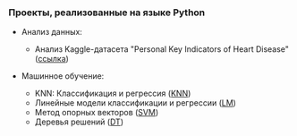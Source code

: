 ### Проекты, реализованные на языке Python

* Анализ данных:
    + Анализ Kaggle-датасета "Personal Key Indicators of Heart Disease" ([ссылка](https://github.com/nizov-as/CMC-MSU-Practice/tree/main/Python/Data%20Analysis/Heart%20Disease%20data))

* Машинное обучение:
    + KNN: Классификация и регрессия ([KNN](https://github.com/nizov-as/CMC-MSU-Practice/tree/main/Python/Machine%20Learning/KNN))
    + Линейные модели классификации и регрессии ([LM](https://github.com/nizov-as/CMC-MSU-Practice/tree/main/Python/Machine%20Learning/Linear%20models))
    + Метод опорных векторов ([SVM](https://github.com/nizov-as/CMC-MSU-Practice/tree/main/Python/Machine%20Learning/SVM))
    + Деревья решений ([DT](https://github.com/nizov-as/CMC-MSU-Practice/tree/main/Python/Machine%20Learning/Decision%20trees))
